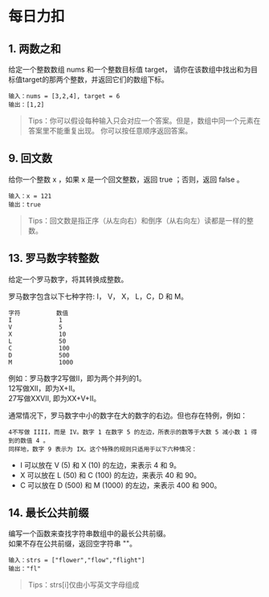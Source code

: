 # 每日力扣
## 1. 两数之和
给定一个整数数组 nums 和一个整数目标值 target，
请你在该数组中找出和为目标值target的那两个整数，并返回它们的数组下标。
```
输入：nums = [3,2,4], target = 6
输出：[1,2]
```
> Tips：你可以假设每种输入只会对应一个答案。但是，数组中同一个元素在答案里不能重复出现。
你可以按任意顺序返回答案。

## 9. 回文数
给你一个整数 x ，如果 x 是一个回文整数，返回 true ；否则，返回 false 。
```
输入：x = 121
输出：true
```
> Tips：回文数是指正序（从左向右）和倒序（从右向左）读都是一样的整数。

## 13. 罗马数字转整数
给定一个罗马数字，将其转换成整数。  

罗马数字包含以下七种字符: I， V， X， L，C，D 和 M。
```
字符          数值
I             1
V             5
X             10
L             50
C             100
D             500
M             1000
```
例如：罗马数字2写做II，即为两个并列的1。  
12写做XII，即为X+II。  
27写做XXVII, 即为XX+V+II。

通常情况下，罗马数字中小的数字在大的数字的右边。但也存在特例，例如：
```
4不写做 IIII，而是 IV。数字 1 在数字 5 的左边，所表示的数等于大数 5 减小数 1 得到的数值 4 。
同样地，数字 9 表示为 IX。这个特殊的规则只适用于以下六种情况：
```
- I 可以放在 V (5) 和 X (10) 的左边，来表示 4 和 9。
- X 可以放在 L (50) 和 C (100) 的左边，来表示 40 和 90。 
- C 可以放在 D (500) 和 M (1000) 的左边，来表示 400 和 900。

## 14. 最长公共前缀
编写一个函数来查找字符串数组中的最长公共前缀。  
如果不存在公共前缀，返回空字符串 ""。
```
输入：strs = ["flower","flow","flight"]
输出："fl"
```
> Tips：strs[i]仅由小写英文字母组成

